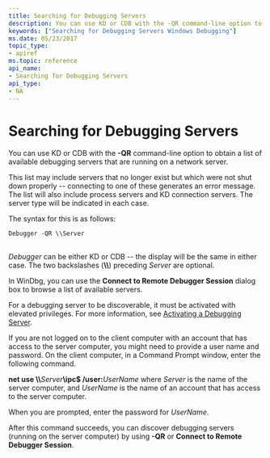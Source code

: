 ```yaml
---
title: Searching for Debugging Servers
description: You can use KD or CDB with the -QR command-line option to obtain a list of available debugging servers that are running on a network server.
keywords: ["Searching for Debugging Servers Windows Debugging"]
ms.date: 05/23/2017
topic_type:
- apiref
ms.topic: reference
api_name:
- Searching for Debugging Servers
api_type:
- NA
---
```


# Searching for Debugging Servers


You can use KD or CDB with the **-QR** command-line option to obtain a list of available debugging servers that are running on a network server.

This list may include servers that no longer exist but which were not shut down properly -- connecting to one of these generates an error message. The list will also include process servers and KD connection servers. The server type will be indicated in each case.

The syntax for this is as follows:

```console
Debugger -QR \\Server 
```

## <span id="ddk_searching_for_debugging_servers_dbg"></span><span id="DDK_SEARCHING_FOR_DEBUGGING_SERVERS_DBG"></span>


*Debugger* can be either KD or CDB -- the display will be the same in either case. The two backslashes (**\\\\**) preceding *Server* are optional.

In WinDbg, you can use the **Connect to Remote Debugger Session** dialog box to browse a list of available servers. 

For a debugging server to be discoverable, it must be activated with elevated privileges. For more information, see [Activating a Debugging Server](activating-a-debugging-server.md).

If you are not logged on to the client computer with an account that has access to the server computer, you might need to provide a user name and password. On the client computer, in a Command Prompt window, enter the following command.

**net use \\\\**<em>Server</em>**\\ipc$ /user:**<em>UserName</em>
where *Server* is the name of the server computer, and *UserName* is the name of an account that has access to the server computer.

When you are prompted, enter the password for *UserName*.

After this command succeeds, you can discover debugging servers (running on the server computer) by using **-QR** or **Connect to Remote Debugger Session**.

 

 

 





